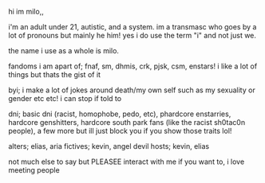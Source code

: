 hi im milo,, 

i'm an adult under 21, autistic, and a system. im a transmasc who goes by a lot of pronouns but mainly he him! yes i do use the term "i" and not just we. 

the name i use as a whole is milo.

fandoms i am apart of; fnaf, sm, dhmis, crk, pjsk, csm, enstars! i like a lot of things but thats the gist of it

byi; i make a lot of jokes around death/my own self such as my sexuality or gender etc etc! i can stop if told to

dni; basic dni (racist, homophobe, pedo, etc), phardcore enstarries, hardcore genshitters, hardcore south park fans (like the racist sh0tac0n people), a few more but ill just block you if you show those traits lol!

alters; elias, aria
fictives; kevin, angel devil
hosts; kevin, elias

not much else to say but PLEASEE interact with me if you want to, i love meeting people
